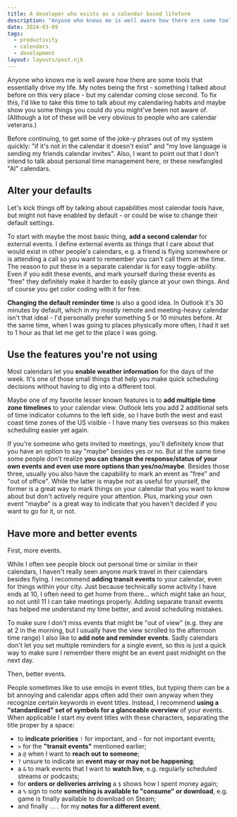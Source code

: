 ```yaml
---
title: A developer who exists as a calendar based lifeform
description: "Anyone who knows me is well aware how there are some tools that essentially drive my life. My notes being the first - something I talked about before on this very place - but my calendar coming close second. To fix this, I'd like to take this time to talk about my calendaring habits and maybe show you some things you could do you might've been not aware of. (Although a lot of these will be very obvious to people who are calendar veterans.)"
date: 2024-03-09
tags:
  - productivity
  - calendars
  - development
layout: layouts/post.njk
---
```


Anyone who knows me is well aware how there are some tools that essentially drive my life. My notes being the first - something I talked about before on this very place - but my calendar coming close second. To fix this, I'd like to take this time to talk about my calendaring habits and maybe show you some things you could do you might've been not aware of. (Although a lot of these will be very obvious to people who are calendar veterans.)

Before continuing, to get some of the joke-y phrases out of my system quickly: "if it's not in the calendar it doesn't exist" and "my love language is sending my friends calendar invites". Also, I want to point out that I don't intend to talk about personal time management here, or these newfangled "AI" calendars.

## Alter your defaults

Let's kick things off by talking about capabilities most calendar tools have, but might not have enabled by default - or could be wise to change their default settings. 

To start with maybe the most basic thing, **add a second calendar** for external events. I define external events as things that I care about that would exist in other people's calendars, e.g. a friend is flying somewhere or is attending a call so you want to remember you can't call them at the time. The reason to put these in a separate calendar is for easy toggle-ability. Even if you edit these events, and mark yourself during these events as "free" they definitely make it harder to easily glance at your own things. And of course you get color coding with it for free.

**Changing the default reminder time** is also a good idea. In Outlook it's 30 minutes by default, which in my mostly remote and meeting-heavy calendar isn't that ideal - I'd personally prefer something 5 or 10 minutes before. At the same time, when I was going to places physically more often, I had it set to 1 hour as that let me get to the place I was going. 

## Use the features you're not using

Most calendars let you **enable weather information** for the days of the week. It's one of those small things that help you make quick scheduling decisions without having to dig into a different tool. 

Maybe one of my favorite lesser known features is to **add multiple time zone timelines** to your calendar view. Outlook lets you add 2 additional sets of time indicator columns to the left side, so I have both the west and east coast time zones of the US visible - I have many ties overseas so this makes scheduling easier yet again.

If you're someone who gets invited to meetings, you'll definitely know that you have an option to say "maybe" besides yes or no. But at the same time some people don't realize **you can change the response/status of your own events and even use more options than yes/no/maybe**. Besides those three, usually you also have the capability to mark an event as "free" and "out of office". While the latter is maybe not as useful for yourself, the former is a great way to mark things on your calendar that you want to know about but don't actively require your attention. Plus, marking your own event "maybe" is a great way to indicate that you haven't decided if you want to go for it, or not.

## Have more and better events

First, more events. 

While I often see people block out personal time or similar in their calendars, I haven't really seen anyone mark travel in their calendars besides flying. I recommend **adding transit events** to your calendar, even for things within your city. Just because technically some activity I have ends at 10, I often need to get home from there... which might take an hour, so not until 11 I can take meetings properly. Adding separate transit events has helped me understand my time better, and avoid scheduling mistakes.

To make sure I don't miss events that might be "out of view" (e.g. they are at 2 in the morning, but I usually have the view scrolled to the afternoon time range) I also like to **add note and reminder events**. Sadly calendars don't let you set multiple reminders for a single event, so this is just a quick way to make sure I remember there might be an event past midnight on the next day.

Then, better events. 

People sometimes like to use emojis in event titles, but typing them can be a bit annoying and calendar apps often add their own anyway when they recognize certain keywords in event titles. Instead, I recommend **using a "standardized" set of symbols for a glanceable overview** of your events. When applicable I start my event titles with these characters, separating the title proper by a space:

- to **indicate priorities** `!` for important, and `~` for not important events;
- `>`  for the **"transit events"** mentioned earlier;
- a `@` when I want to **reach out to someone**;
- `?` unsure to indicate an **event may or may not be happening**;
- a `&` to mark events that I want to **watch live**, e.g. regularly scheduled streams or podcasts;
- for **orders or deliveries arriving** a `$` shows how I spent money again;
- a `%` sign to note **something is available to "consume" or download**, e.g. game is finally available to download on Steam;
- and finally `...` for my **notes for a different event**.

